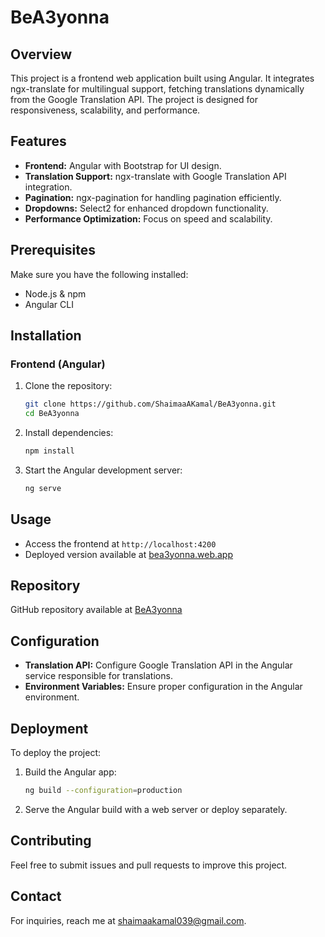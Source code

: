 # BeA3yonna

## Overview
This project is a frontend web application built using Angular. It integrates ngx-translate for multilingual support, fetching translations dynamically from the Google Translation API. The project is designed for responsiveness, scalability, and performance.

## Features
- **Frontend:** Angular with Bootstrap for UI design.
- **Translation Support:** ngx-translate with Google Translation API integration.
- **Pagination:** ngx-pagination for handling pagination efficiently.
- **Dropdowns:** Select2 for enhanced dropdown functionality.
- **Performance Optimization:** Focus on speed and scalability.

## Prerequisites
Make sure you have the following installed:
- Node.js & npm
- Angular CLI

## Installation

### Frontend (Angular)
1. Clone the repository:
   ```sh
   git clone https://github.com/ShaimaaAKamal/BeA3yonna.git
   cd BeA3yonna
   ```
2. Install dependencies:
   ```sh
   npm install
   ```
3. Start the Angular development server:
   ```sh
   ng serve
   ```

## Usage
- Access the frontend at `http://localhost:4200`
- Deployed version available at [bea3yonna.web.app](https://bea3yonna.web.app)

## Repository
GitHub repository available at [BeA3yonna](https://github.com/ShaimaaAKamal/BeA3yonna/actions)

## Configuration
- **Translation API:** Configure Google Translation API in the Angular service responsible for translations.
- **Environment Variables:** Ensure proper configuration in the Angular environment.

## Deployment
To deploy the project:
1. Build the Angular app:
   ```sh
   ng build --configuration=production
   ```
2. Serve the Angular build with a web server or deploy separately.

## Contributing
Feel free to submit issues and pull requests to improve this project.

## Contact
For inquiries, reach me at shaimaakamal039@gmail.com.

